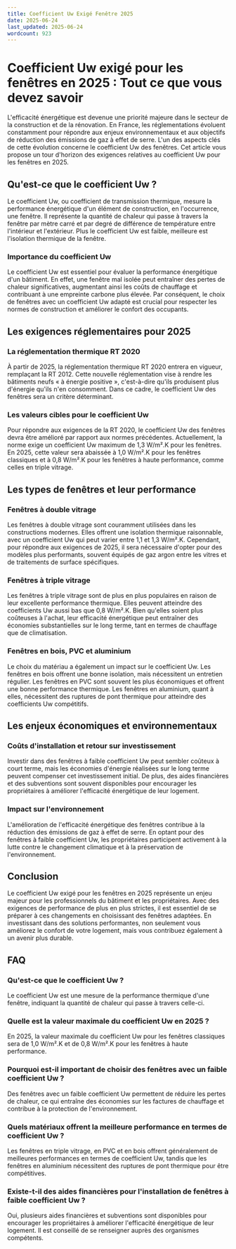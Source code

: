 ```yaml
---
title: Coefficient Uw Exigé Fenêtre 2025
date: 2025-06-24
last_updated: 2025-06-24
wordcount: 923
---
```


# Coefficient Uw exigé pour les fenêtres en 2025 : Tout ce que vous devez savoir

L'efficacité énergétique est devenue une priorité majeure dans le secteur de la construction et de la rénovation. En France, les réglementations évoluent constamment pour répondre aux enjeux environnementaux et aux objectifs de réduction des émissions de gaz à effet de serre. L'un des aspects clés de cette évolution concerne le coefficient Uw des fenêtres. Cet article vous propose un tour d'horizon des exigences relatives au coefficient Uw pour les fenêtres en 2025.

## Qu'est-ce que le coefficient Uw ?

Le coefficient Uw, ou coefficient de transmission thermique, mesure la performance énergétique d'un élément de construction, en l'occurrence, une fenêtre. Il représente la quantité de chaleur qui passe à travers la fenêtre par mètre carré et par degré de différence de température entre l'intérieur et l'extérieur. Plus le coefficient Uw est faible, meilleure est l'isolation thermique de la fenêtre.

### Importance du coefficient Uw

Le coefficient Uw est essentiel pour évaluer la performance énergétique d'un bâtiment. En effet, une fenêtre mal isolée peut entraîner des pertes de chaleur significatives, augmentant ainsi les coûts de chauffage et contribuant à une empreinte carbone plus élevée. Par conséquent, le choix de fenêtres avec un coefficient Uw adapté est crucial pour respecter les normes de construction et améliorer le confort des occupants.

## Les exigences réglementaires pour 2025

### La réglementation thermique RT 2020

À partir de 2025, la réglementation thermique RT 2020 entrera en vigueur, remplaçant la RT 2012. Cette nouvelle réglementation vise à rendre les bâtiments neufs « à énergie positive », c'est-à-dire qu'ils produisent plus d'énergie qu'ils n'en consomment. Dans ce cadre, le coefficient Uw des fenêtres sera un critère déterminant.

### Les valeurs cibles pour le coefficient Uw

Pour répondre aux exigences de la RT 2020, le coefficient Uw des fenêtres devra être amélioré par rapport aux normes précédentes. Actuellement, la norme exige un coefficient Uw maximum de 1,3 W/m².K pour les fenêtres. En 2025, cette valeur sera abaissée à 1,0 W/m².K pour les fenêtres classiques et à 0,8 W/m².K pour les fenêtres à haute performance, comme celles en triple vitrage.

## Les types de fenêtres et leur performance

### Fenêtres à double vitrage

Les fenêtres à double vitrage sont couramment utilisées dans les constructions modernes. Elles offrent une isolation thermique raisonnable, avec un coefficient Uw qui peut varier entre 1,1 et 1,3 W/m².K. Cependant, pour répondre aux exigences de 2025, il sera nécessaire d'opter pour des modèles plus performants, souvent équipés de gaz argon entre les vitres et de traitements de surface spécifiques.

### Fenêtres à triple vitrage

Les fenêtres à triple vitrage sont de plus en plus populaires en raison de leur excellente performance thermique. Elles peuvent atteindre des coefficients Uw aussi bas que 0,8 W/m².K. Bien qu'elles soient plus coûteuses à l'achat, leur efficacité énergétique peut entraîner des économies substantielles sur le long terme, tant en termes de chauffage que de climatisation.

### Fenêtres en bois, PVC et aluminium

Le choix du matériau a également un impact sur le coefficient Uw. Les fenêtres en bois offrent une bonne isolation, mais nécessitent un entretien régulier. Les fenêtres en PVC sont souvent les plus économiques et offrent une bonne performance thermique. Les fenêtres en aluminium, quant à elles, nécessitent des ruptures de pont thermique pour atteindre des coefficients Uw compétitifs.

## Les enjeux économiques et environnementaux

### Coûts d'installation et retour sur investissement

Investir dans des fenêtres à faible coefficient Uw peut sembler coûteux à court terme, mais les économies d'énergie réalisées sur le long terme peuvent compenser cet investissement initial. De plus, des aides financières et des subventions sont souvent disponibles pour encourager les propriétaires à améliorer l'efficacité énergétique de leur logement.

### Impact sur l'environnement

L'amélioration de l'efficacité énergétique des fenêtres contribue à la réduction des émissions de gaz à effet de serre. En optant pour des fenêtres à faible coefficient Uw, les propriétaires participent activement à la lutte contre le changement climatique et à la préservation de l'environnement.

## Conclusion

Le coefficient Uw exigé pour les fenêtres en 2025 représente un enjeu majeur pour les professionnels du bâtiment et les propriétaires. Avec des exigences de performance de plus en plus strictes, il est essentiel de se préparer à ces changements en choisissant des fenêtres adaptées. En investissant dans des solutions performantes, non seulement vous améliorez le confort de votre logement, mais vous contribuez également à un avenir plus durable.

## FAQ

### Qu'est-ce que le coefficient Uw ?

Le coefficient Uw est une mesure de la performance thermique d'une fenêtre, indiquant la quantité de chaleur qui passe à travers celle-ci.

### Quelle est la valeur maximale du coefficient Uw en 2025 ?

En 2025, la valeur maximale du coefficient Uw pour les fenêtres classiques sera de 1,0 W/m².K et de 0,8 W/m².K pour les fenêtres à haute performance.

### Pourquoi est-il important de choisir des fenêtres avec un faible coefficient Uw ?

Des fenêtres avec un faible coefficient Uw permettent de réduire les pertes de chaleur, ce qui entraîne des économies sur les factures de chauffage et contribue à la protection de l'environnement.

### Quels matériaux offrent la meilleure performance en termes de coefficient Uw ?

Les fenêtres en triple vitrage, en PVC et en bois offrent généralement de meilleures performances en termes de coefficient Uw, tandis que les fenêtres en aluminium nécessitent des ruptures de pont thermique pour être compétitives.

### Existe-t-il des aides financières pour l'installation de fenêtres à faible coefficient Uw ?

Oui, plusieurs aides financières et subventions sont disponibles pour encourager les propriétaires à améliorer l'efficacité énergétique de leur logement. Il est conseillé de se renseigner auprès des organismes compétents.
